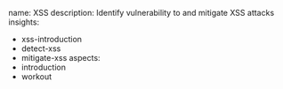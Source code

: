 name: XSS
description: Identify vulnerability to and mitigate XSS attacks
insights:
  - xss-introduction
  - detect-xss
  - mitigate-xss
aspects:
  - introduction
  - workout
 
